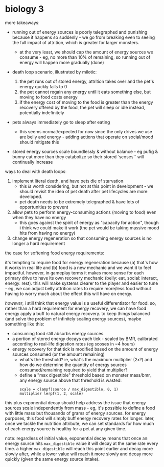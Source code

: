 # biology 3

more takeaways:

- running out of energy sources is poorly telegraphed and punishing because it happens so suddenly - we go from breaking even to seeing the full impact of attrition, which is greater for larger monsters.
  - at the very least, we should cap the amount of energy sources we consume - eg, no more than 10% of remaining, so running out of energy will happen more gradually (done)

- death loop scenario, illustrated by milotic:
  1. the pet runs out of stored energy, attrition takes over and the pet's energy quckly falls to 0
  2. the pet cannot regain any energy until it eats something else, but moving to food costs energy
  3. if the energy cost of moving to the food is greater than the energy recovery offered by the food, the pet will sleep or idle instead, potentially indefinitely

- pets always immediately go to sleep after eating
  - this seems normal/expected for now since the only drives we use are belly and energy - adding actions that operate on social/mood should mitigate this

- stored energy sources scale boundlessly & without balance - eg pufig & bunny eat more than they catabolize so their stored `scoses`` will continually increase

ways to deal with death loops:

1. implement literal death, and have pets die of starvation
   - this _is_ worth considering, but not at this point in development - we should revisit the idea of pet death after pet lifecycles are more developed.
   - pet death needs to be extremely telegraphed & have lots of opportunities to prevent
2. allow pets to perform energy-consuming actions (moving to food) even when they have no energy
   - this goes against the spirit of energy as "capacity for action", though i think we could make it work (the pet would be taking massive mood hits from having no energy)
3. change energy regeneration so that consuming energy sources is no longer a hard requirement

the case for softening food energy requirements:

it's tempting to require food for energy regeneration because (a) that's how it works in real life and (b) food is a new mechanic and we want it to feel impactful. however, in gameplay terms it makes more sense for each primary drive to have its own recovery mechanic (belly: eat, social: interact, energy: rest). this will make systems clearer to the player and easier to tune - eg, we can adjust belly attrition rates to require more/less food without having to worry much about the effect this will have on energy.

_however_, i still think that energy value is a useful differentiator for food. so, rather than a hard requirement for energy recovery, we can have food energy apply a buff to natural energy recovery. to keep things balanced (and solve the problem of infinitely scaling energy sources), maybe something like this:

- consuming food still absorbs energy sources
- a portion of stored energy decays each tick - scaled by BMR, calibrated according to real-life digestion rates (eg scoses in ~4 hours)
- energy recovery for that tick is modified based on the amount of energy sources consumed (or the amount remaining)
  - what's the threshold? ie, what's the maximum multiplier (2x?) and how do we determine the quantity of energy sources consumed/remaining required to yield that multiplier?
  - define a "max digestible" threshold based on monster mass/bmr, any energy source above that threshold is wasted:
     ```gdscript
     scale = clampf(source / max_digestible, 0, 1)
     multiplier lerpf(1, 2, scale)
     ```

this plus exponential decay should help address the issue that energy sources scale independently from mass - eg, it's possible to define a food with little mass but thousands of grams of energy sources.  for energy purposes, this food will simply buff energy recovery rates for longer.  later, once we tackle the nutrition attribute, we can set standards for how much of each energy source is healthy for a pet at any given time.

note: regardless of initial value, exponential decay means that once an energy source hits `max_digestible` value it will decay at the same rate every time. a higher `max_digestible` will reach this point earlier and decay more slowly after, while a lower value will reach it more slowly and decay more quickly (given the same energy source intake).